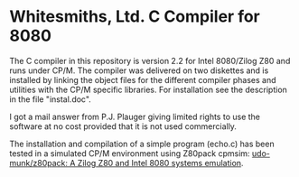 # Whitesmiths, Ltd. C Compiler for 8080

The C compiler in this repository is version 2.2 for Intel 8080/Zilog Z80 and runs under CP/M.
The compiler was delivered on two diskettes and is installed by linking the object files
for the different compiler phases and utilities with the CP/M specific libraries.
For installation see the description in the file "instal.doc".

I got a mail answer from P.J. Plauger giving limited rights to use the software at no cost provided that it
is not used commercially.

The installation and compilation of a simple program (echo.c) has been tested in a simulated
CP/M environment using Z80pack cpmsim:
[udo-munk/z80pack: A Zilog Z80 and Intel 8080 systems emulation](https://github.com/udo-munk/z80pack).
